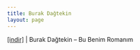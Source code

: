 ```yaml
---
title: Burak Dağtekin
layout: page
---
```


<a href="https://cloud.mail.ru/public/961e904ca002/Burak%20Da%C4%9Ftekin%20-%20Bu%20Benim%20Roman%C4%B1m" target="_blank">[indir]</a> | Burak Dağtekin &#8211; Bu Benim Romanım